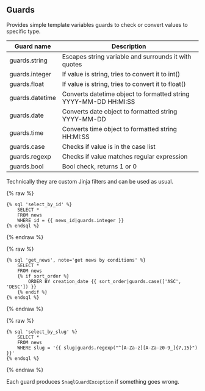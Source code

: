 ## Guards

Provides simple template variables guards to check or convert values to specific type.

**Guard name**        | **Description**                                                  
----------------------|------------------------------------------------------------------
guards.string         | Escapes string variable and surrounds it with quotes             
guards.integer        | If value is string, tries to convert it to int()                 
guards.float          | If value is string, tries to convert it to float()               
guards.datetime       | Converts datetime object to formatted string YYYY-MM-DD HH:MI:SS 
guards.date           | Converts date object to formatted string YYYY-MM-DD              
guards.time           | Converts time object to formatted string HH:MI:SS                
guards.case           | Checks if value is in the case list                              
guards.regexp         | Checks if value matches regular expression                       
guards.bool           | Bool check, returns 1 or 0


Technically they are custom Jinja filters and can be used as usual.

{% raw %}
```
{% sql 'select_by_id' %}
    SELECT *
    FROM news
    WHERE id = {{ news_id|guards.integer }}
{% endsql %}
```
{% endraw %}

{% raw %}
```
{% sql 'get_news', note='get news by conditions' %}
    SELECT *
    FROM news
    {% if sort_order %}
        ORDER BY creation_date {{ sort_order|guards.case(['ASC', 'DESC']) }}
    {% endif %}
{% endsql %}
```
{% endraw %}

{% raw %}
```
{% sql 'select_by_slug' %}
    SELECT *
    FROM news
    WHERE slug = '{{ slug|guards.regexp("^[A-Za-z][A-Za-z0-9_]{7,15}") }}'
{% endsql %}
```
{% endraw %}

Each guard produces ```SnaqlGuardException``` if something goes wrong.
